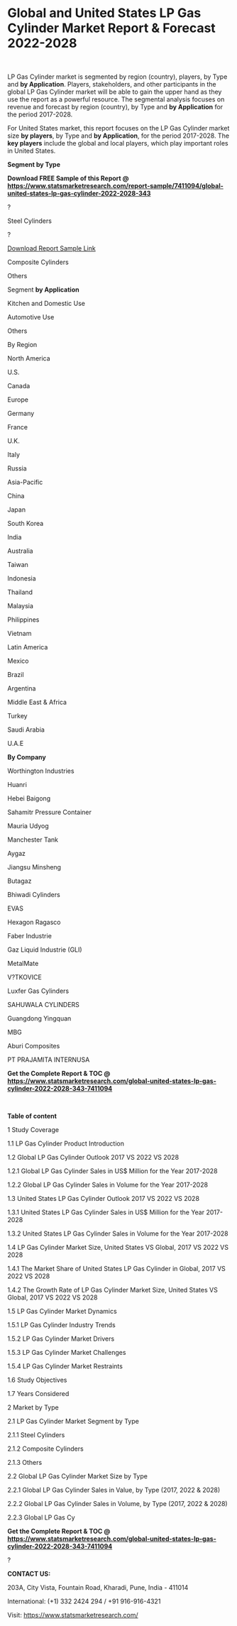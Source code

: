 <h1>Global and United States LP Gas Cylinder Market Report & Forecast 2022-2028</h1><br/><p>LP Gas Cylinder market is segmented by region (country), players, by Type and <strong>by Application</strong>. Players, stakeholders, and other participants in the global LP Gas Cylinder market will be able to gain the upper hand as they use the report as a powerful resource. The segmental analysis focuses on revenue and forecast by region (country), by Type and <strong>by Application</strong> for the period 2017-2028.</p>
 
 
 
 <p>For United States market, this report focuses on the LP Gas Cylinder market size <strong>by players</strong>, by Type and <strong>by Application</strong>, for the period 2017-2028. The <strong>key players</strong> include the global and local players, which play important roles in United States.</p>
 
 
 
 <p><strong>Segment by Type</strong></p>
 
 
 
 <div><b>Download FREE Sample of this Report @ <a href="https://www.statsmarketresearch.com/download-free-sample/7411094/global-united-states-lp-gas-cylinder-2022-2028-343">https://www.statsmarketresearch.com/report-sample/7411094/global-united-states-lp-gas-cylinder-2022-2028-343</a></b></div>
 
 
 
 <p>? </p>
 
 
 
 <p>Steel Cylinders</p>
 
 
 
 <p>? </p>
 
 
 
 <p><a href="https://www.statsmarketresearch.com/download-free-sample/7411094/global-united-states-lp-gas-cylinder-2022-2028-343">Download Report Sample Link</a></p>
 
 
 
 <p>Composite Cylinders</p>
 
 
 
 <p>Others</p>
 
 
 
 <p>Segment <strong>by Application</strong></p>
 
 
 
 <p>Kitchen and Domestic Use</p>
 
 
 
 <p>Automotive Use</p>
 
 
 
 <p>Others</p>
 
 
 
 <p>By Region</p>
 
 
 
 <p>North America</p>
 
 
 
 <p>U.S.</p>
 
 
 
 <p>Canada</p>
 
 
 
 <p>Europe</p>
 
 
 
 <p>Germany</p>
 
 
 
 <p>France</p>
 
 
 
 <p>U.K.</p>
 
 
 
 <p>Italy</p>
 
 
 
 <p>Russia</p>
 
 
 
 <p>Asia-Pacific</p>
 
 
 
 <p>China</p>
 
 
 
 <p>Japan</p>
 
 
 
 <p>South Korea</p>
 
 
 
 <p>India</p>
 
 
 
 <p>Australia</p>
 
 
 
 <p>Taiwan</p>
 
 
 
 <p>Indonesia</p>
 
 
 
 <p>Thailand</p>
 
 
 
 <p>Malaysia</p>
 
 
 
 <p>Philippines</p>
 
 
 
 <p>Vietnam</p>
 
 
 
 <p>Latin America</p>
 
 
 
 <p>Mexico</p>
 
 
 
 <p>Brazil</p>
 
 
 
 <p>Argentina</p>
 
 
 
 <p>Middle East & Africa</p>
 
 
 
 <p>Turkey</p>
 
 
 
 <p>Saudi Arabia</p>
 
 
 
 <p>U.A.E</p>
 
 
 
 <p><strong>By Company</strong></p>
 
 
 
 <p>Worthington Industries</p>
 
 
 
 <p>Huanri</p>
 
 
 
 <p>Hebei Baigong</p>
 
 
 
 <p>Sahamitr Pressure Container</p>
 
 
 
 <p>Mauria Udyog</p>
 
 
 
 <p>Manchester Tank</p>
 
 
 
 <p>Aygaz</p>
 
 
 
 <p>Jiangsu Minsheng</p>
 
 
 
 <p>Butagaz</p>
 
 
 
 <p>Bhiwadi Cylinders</p>
 
 
 
 <p>EVAS</p>
 
 
 
 <p>Hexagon Ragasco</p>
 
 
 
 <p>Faber Industrie</p>
 
 
 
 <p>Gaz Liquid Industrie (GLI)</p>
 
 
 
 <p>MetalMate</p>
 
 
 
 <p>V?TKOVICE</p>
 
 
 
 <p>Luxfer Gas Cylinders</p>
 
 
 
 <p>SAHUWALA CYLINDERS</p>
 
 
 
 <p>Guangdong Yingquan</p>
 
 
 
 <p>MBG</p>
 
 
 
 <p>Aburi Composites</p>
 
 
 
 <p>PT PRAJAMITA INTERNUSA</p>
 
 
 
 <div><b>Get the Complete Report & TOC @ <a href="https://www.statsmarketresearch.com/global-united-states-lp-gas-cylinder-2022-2028-343-7411094">https://www.statsmarketresearch.com/global-united-states-lp-gas-cylinder-2022-2028-343-7411094</a></b></div>
 
 
 
 <p><br />
 
 <b>Table of content</b></p>
 
 
 
 <p>1 Study Coverage<br />
 
 1.1 LP Gas Cylinder Product Introduction<br />
 
 1.2 Global LP Gas Cylinder Outlook 2017 VS 2022 VS 2028<br />
 
 1.2.1 Global LP Gas Cylinder Sales in US$ Million for the Year 2017-2028<br />
 
 1.2.2 Global LP Gas Cylinder Sales in Volume for the Year 2017-2028<br />
 
 1.3 United States LP Gas Cylinder Outlook 2017 VS 2022 VS 2028<br />
 
 1.3.1 United States LP Gas Cylinder Sales in US$ Million for the Year 2017-2028<br />
 
 1.3.2 United States LP Gas Cylinder Sales in Volume for the Year 2017-2028<br />
 
 1.4 LP Gas Cylinder Market Size, United States VS Global, 2017 VS 2022 VS 2028<br />
 
 1.4.1 The Market Share of United States LP Gas Cylinder in Global, 2017 VS 2022 VS 2028<br />
 
 1.4.2 The Growth Rate of LP Gas Cylinder Market Size, United States VS Global, 2017 VS 2022 VS 2028<br />
 
 1.5 LP Gas Cylinder Market Dynamics<br />
 
 1.5.1 LP Gas Cylinder Industry Trends<br />
 
 1.5.2 LP Gas Cylinder Market Drivers<br />
 
 1.5.3 LP Gas Cylinder Market Challenges<br />
 
 1.5.4 LP Gas Cylinder Market Restraints<br />
 
 1.6 Study Objectives<br />
 
 1.7 Years Considered<br />
 
 2 Market by Type<br />
 
 2.1 LP Gas Cylinder Market Segment by Type<br />
 
 2.1.1 Steel Cylinders<br />
 
 2.1.2 Composite Cylinders<br />
 
 2.1.3 Others<br />
 
 2.2 Global LP Gas Cylinder Market Size by Type<br />
 
 2.2.1 Global LP Gas Cylinder Sales in Value, by Type (2017, 2022 & 2028)<br />
 
 2.2.2 Global LP Gas Cylinder Sales in Volume, by Type (2017, 2022 & 2028)<br />
 
 2.2.3 Global LP Gas Cy</p>
 
 
 
 <div><b>Get the Complete Report & TOC @ <a href="https://www.statsmarketresearch.com/global-united-states-lp-gas-cylinder-2022-2028-343-7411094">https://www.statsmarketresearch.com/global-united-states-lp-gas-cylinder-2022-2028-343-7411094</a></b></div>
 
 
 
 <p>? </p>
 
 
 
 <p><b>CONTACT US:</b><br />
 
 203A, City Vista, Fountain Road, Kharadi, Pune, India - 411014<br />
 
 International: (+1) 332 2424 294 / +91 916-916-4321<br />
 
 Visit: <a href="https://www.statsmarketresearch.com/">https://www.statsmarketresearch.com/</a></p>